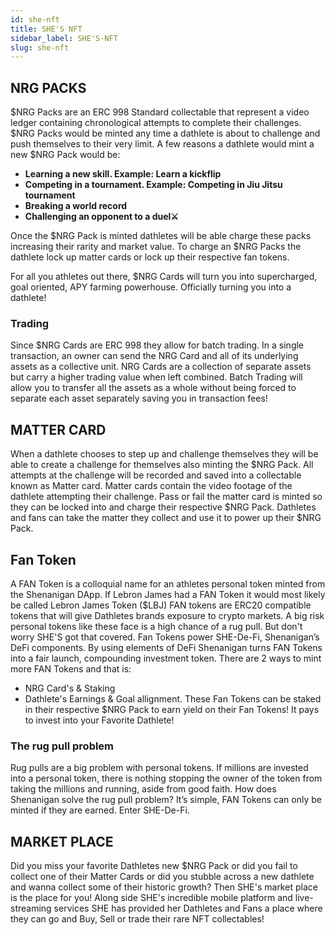 ```yaml
---
id: she-nft
title: SHE'S NFT
sidebar_label: SHE'S-NFT
slug: she-nft
---
```


## NRG PACKS
$NRG Packs are an ERC 998 Standard collectable that represent a video ledger containing chronological attempts to complete their challenges. $NRG Packs would be minted any time a dathlete is about to challenge and push themselves to their very limit. A few reasons a dathlete would mint a new $NRG Pack would be: 

* **Learning a new skill. Example: Learn a kickflip**
* **Competing in a tournament. Example: Competing in Jiu Jitsu tournament**
* **Breaking a world record**
* **Challenging an opponent to a duel⚔️**

Once the $NRG Pack is minted dathletes will be able charge these packs increasing their rarity and market value. To charge an $NRG Packs the dathlete lock up matter cards or lock up their respective fan tokens. 

For all you athletes out there, $NRG Cards will turn you into supercharged, goal oriented, APY farming powerhouse. Officially turning you into a dathlete!

### Trading
Since $NRG Cards are ERC 998 they allow for batch trading. In a single transaction, an owner can send the NRG Card and all of its underlying assets as a collective unit. NRG Cards are a collection of separate assets but carry a higher trading value when left combined. Batch Trading will allow you to transfer all the assets as a whole without being forced to separate each asset separately saving you in transaction fees!

## MATTER CARD
When a dathlete chooses to step up and challenge themselves they will be able to create a challenge for themselves also minting the $NRG Pack. All attempts at the challenge will be recorded and saved into a collectable known as Matter card. Matter cards contain the video footage of the dathlete attempting their challenge. Pass or fail the matter card is minted so they can be locked into and charge their respective $NRG Pack. 
Dathletes and fans can take the matter they collect and use it to power up their $NRG Pack.

## Fan Token
A FAN Token is a colloquial name for an athletes personal token minted from the Shenanigan DApp. If Lebron James had a FAN Token it would most likely be called Lebron James Token ($LBJ) FAN tokens are ERC20 compatible tokens that will give Dathletes brands exposure to crypto markets. A big risk personal tokens like these face is a high chance of a rug pull. But don't worry SHE'S got that covered. Fan Tokens power SHE-De-Fi, Shenanigan’s DeFi components. By using elements of DeFi Shenanigan turns FAN Tokens into a fair launch, compounding investment token. There are 2 ways to mint more FAN Tokens and that is:
* NRG Card's & Staking
* Dathlete's Earnings & Goal allignment.
These Fan Tokens can be staked in their respective $NRG Pack to earn yield on their Fan Tokens! It pays to invest into your Favorite Dathlete!

### The rug pull problem
Rug pulls are a big problem with personal tokens. If millions are invested into a personal token, there is nothing stopping the owner of the token from taking the millions and running, aside from good faith. 
How does Shenanigan solve the rug pull problem? It’s simple, FAN Tokens can only be minted if they are earned. Enter SHE-De-Fi.

## MARKET PLACE
Did you miss your favorite Dathletes new $NRG Pack or did you fail to collect one of their Matter Cards or did you stubble across a new dathlete and wanna collect some of their historic growth? Then SHE's market place is the place for you! Along side SHE's incredible mobile platform and live-streaming services SHE has provided her Dathletes and Fans a place where they can go and Buy, Sell or trade their rare NFT collectables!